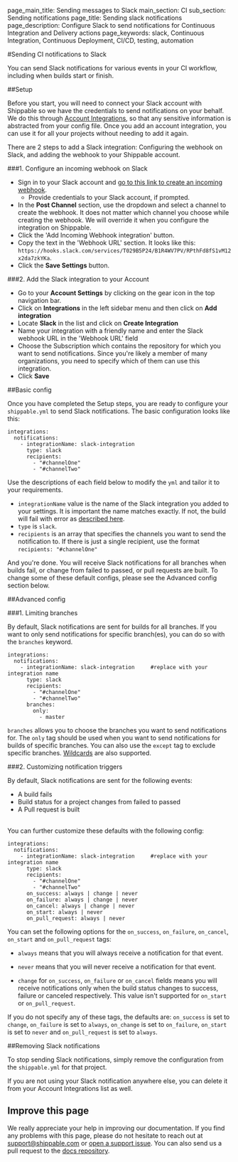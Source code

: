 page_main_title: Sending messages to Slack
main_section: CI
sub_section: Sending notifications
page_title: Sending slack notifications
page_description: Configure Slack to send notifications for Continuous Integration and Delivery actions
page_keywords: slack, Continuous Integration, Continuous Deployment, CI/CD, testing, automation

#Sending CI notifications to Slack

You can send Slack notifications for various events in your CI workflow, including when builds start or finish.

##Setup

Before you start, you will need to connect your Slack account with Shippable so we have the credentials to send notifications on your behalf. We do this through [Account Integrations](../platform/int-overview/), so that any sensitive information is abstracted from your config file. Once you add an account integration, you can use it for all your projects without needing to add it again.

There are 2 steps to add a Slack integration: Configuring the webhook on Slack, and adding the webhook to your Shippable account.

###1. Configure an incoming webhook on Slack

*  Sign in to your Slack account and [go to this link to create an incoming webhook](https://my.slack.com/services/new/incoming-webhook/).
     -  Provide credentials to your Slack account, if prompted.
*  In the **Post Channel** section, use the dropdown and select a channel to create the webhook. It does not matter which channel you choose while creating the webhook. We will override it when you configure the integration on Shippable.
*  Click the 'Add Incoming Webhook integration' button.
*  Copy the text in the 'Webhook URL' section. It looks like this: `https://hooks.slack.com/services/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`.
*  Click the **Save Settings** button.


###2. Add the Slack integration to your Account

-  Go to your **Account Settings** by clicking on the gear icon in the top navigation bar.
-  Click on **Integrations** in the left sidebar menu and then click on **Add integration**
-  Locate **Slack** in the list and click on **Create Integration**
-  Name your integration with a friendly name and enter the Slack webhook URL in the 'Webhook URL' field
-  Choose the Subscription which contains the repository for which you want to send notifications. Since you're likely a member of many organizations, you need to specify which of them can use this integration.
-  Click **Save**

##Basic config

Once you have completed the Setup steps, you are ready to configure your `shippable.yml` to send Slack notifications. The basic configuration looks like this:


```
integrations:
  notifications:
    - integrationName: slack-integration   
      type: slack
      recipients:
        - "#channelOne"
        - "#channelTwo"
```
Use the descriptions of each field below to modify the `yml` and tailor it to your requirements.

- `integrationName` value is the name of the Slack integration you added to your settings. It is important the name matches exactly. If not, the build will fail with error as [described here](/ci/troubleshoot/#integration-name-specified-in-yml-does-not-match).
- `type` is `slack`.
- `recipients` is an array that specifies the channels you want to send the notification to. If there is just a single recipient, use the format `recipients: "#channelOne"`

And you're done. You will receive Slack notifications for all branches when builds fail, or change from failed to passed, or pull requests are built. To change some of these default configs, please see the Advanced config section below.


##Advanced config

###1. Limiting branches

By default, Slack notifications are sent for builds for all branches. If you want to only send notifications for specific branch(es), you can do so with the `branches` keyword.

```
integrations:                               
  notifications:
    - integrationName: slack-integration     #replace with your integration name   
      type: slack  
      recipients:
        - "#channelOne"  
        - "#channelTwo"
      branches:
        only:
          - master
```

`branches` allows you to choose the branches you want to send notifications for. The `only` tag should be used when you want to send notifications for builds of specific branches. You can also use the `except` tag to exclude specific branches. [Wildcards](../../ci/advancedOptions/branches/) are also supported.


###2. Customizing notification triggers

By default, Slack notifications are sent for the following events:

- <i class="ion-ios-minus-empty"></i> A build fails
- <i class="ion-ios-minus-empty"></i> Build status for a project changes from failed to passed
- <i class="ion-ios-minus-empty"></i> A Pull request is built

<br>
You can further customize these defaults with the following config:

```
integrations:                               
  notifications:
    - integrationName: slack-integration     #replace with your integration name   
      type: slack  
      recipients:
        - "#channelOne"  
        - "#channelTwo"
      on_success: always | change | never
      on_failure: always | change | never
      on_cancel: always | change | never
      on_start: always | never
      on_pull_request: always | never

```

You can set the following options for the `on_success`, `on_failure`, `on_cancel`, `on_start` and `on_pull_request` tags:

- <i class="ion-ios-minus-empty"></i>`always` means that you will always receive a notification for that event.

- <i class="ion-ios-minus-empty"></i> `never` means that you will never receive a notification for that event.

- <i class="ion-ios-minus-empty"></i> `change` for `on_success`, `on_failure` or `on_cancel` fields means you will receive notifications only when the build status changes to success, failure or canceled respectively. This value isn't supported for `on_start` or `on_pull_request`.

If you do not specify any of these tags, the defaults are: `on_success` is set to `change`, `on_failure` is set to `always`, `on_change` is set to `on_failure`, `on_start` is set to `never` and `on_pull_request` is set to `always`.

##Removing Slack notifications

To stop sending Slack notifications, simply remove the configuration from the `shippable.yml` for that project.

If you are not using your Slack notification anywhere else, you can delete it from your Account Integrations list as well.

## Improve this page

We really appreciate your help in improving our documentation. If you find any problems with this page, please do not hesitate to reach out at [support@shippable.com](mailto:support@shippable.com) or [open a support issue](https://www.github.com/Shippable/support/issues). You can also send us a pull request to the [docs repository](https://www.github.com/Shippable/docs).
